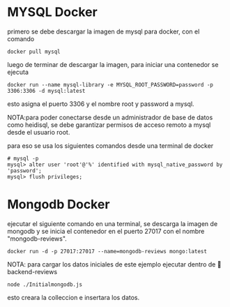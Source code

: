 # MYSQL Docker
primero se debe descargar la imagen de mysql para docker, con el comando
```
docker pull mysql
```
luego de terminar de descargar la imagen, para iniciar una contenedor se ejecuta
```
docker run --name mysql-library -e MYSQL_ROOT_PASSWORD=password -p 3306:3306 -d mysql:latest
```
esto asigna el puerto 3306 y el nombre root y password a mysql.

NOTA:para poder conectarse desde un administrador de base de datos como heidisql, se debe garantizar permisos
de acceso remoto a mysql desde el usuario root.

para eso se usa los siguientes comandos desde una terminal de docker
```
# mysql -p
mysql> alter user 'root'@'%' identified with mysql_native_password by 'password';
mysql> flush privileges;
```

# Mongodb Docker
ejecutar el siguiente comando en una terminal, se descarga la imagen de mongodb y se inicia el contenedor
en el puerto 27017 con el nombre "mongodb-reviews".
```
docker run -d -p 27017:27017 --name=mongodb-reviews mongo:latest
```
NOTA: para cargar los datos iniciales de este ejemplo ejecutar dentro de 📁backend-reviews 
```
node ./Initialmongodb.js
```
esto creara la colleccion e insertara los datos.